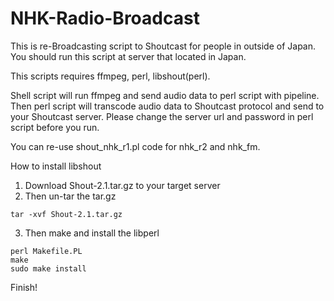 # NHK-Radio-Broadcast

This is re-Broadcasting script to Shoutcast for people in outside of Japan.
You should run this script at server that located in Japan.

This scripts requires ffmpeg, perl, libshout(perl).

Shell script will run ffmpeg and send audio data to perl script with pipeline. 
Then perl script will transcode audio data to Shoutcast protocol and send to your Shoutcast server.
Please change the server url and password in perl script before you run.

You can re-use shout_nhk_r1.pl code for nhk_r2 and nhk_fm.



How to install libshout

1. Download Shout-2.1.tar.gz to your target server
2. Then un-tar the tar.gz
```
tar -xvf Shout-2.1.tar.gz
```
3. Then make and install the libperl
```
perl Makefile.PL
make
sudo make install
```

Finish!


